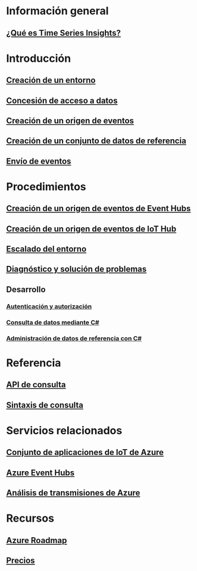 # Información general
## [¿Qué es Time Series Insights?](time-series-insights-overview.md)

# Introducción
## [Creación de un entorno](time-series-insights-get-started.md)
## [Concesión de acceso a datos](time-series-insights-data-access.md)
## [Creación de un origen de eventos](time-series-insights-add-event-source.md)
## [Creación de un conjunto de datos de referencia](time-series-insights-add-reference-data-set.md)
## [Envío de eventos](time-series-insights-send-events.md)

# Procedimientos
## [Creación de un origen de eventos de Event Hubs](time-series-insights-how-to-add-an-event-source-eventhub.md)
## [Creación de un origen de eventos de IoT Hub](time-series-insights-how-to-add-an-event-source-iothub.md)
## [Escalado del entorno](time-series-insights-how-to-scale-your-environment.md)
## [Diagnóstico y solución de problemas](time-series-insights-diagnose-and-solve-problems.md)
## Desarrollo
### [Autenticación y autorización](time-series-insights-authentication-and-authorization.md)
### [Consulta de datos mediante C#](time-series-insights-query-data-csharp.md)
### [Administración de datos de referencia con C#](time-series-insights-manage-reference-data-csharp.md)

# Referencia
## [API de consulta](/rest/api/time-series-insights/time-series-insights-reference-queryapi)
## [Sintaxis de consulta](/rest/api/time-series-insights/time-series-insights-reference-query-syntax)

# Servicios relacionados
## [Conjunto de aplicaciones de IoT de Azure](/azure/iot-suite/)
## [Azure Event Hubs](/azure/event-hubs/)
## [Análisis de transmisiones de Azure](/azure/stream-analytics/)

# Recursos
## [Azure Roadmap](https://azure.microsoft.com/roadmap/?category=internet-of-things)
## [Precios](https://azure.microsoft.com/pricing/details/time-series-insights/)
